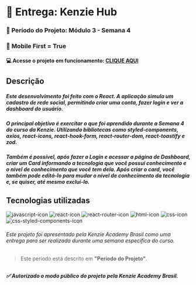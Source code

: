 # 🏁 Entrega: Kenzie Hub

### :date: **Período do Projeto:** Módulo 3 - Semana 4
### :iphone: **Mobile First =** True
#### :computer: Acesse o projeto em funcionamento: [CLIQUE AQUI](https://kenzie-hub-react-red.vercel.app) 

## **Descrição**
##### Este desenvolvimento foi feito com o React. A aplicação simula um cadastro de rede social, permitindo criar uma conta, fazer login e ver a dashboard do usuário.

##### O principal objetivo é exercitar o que foi aprendido durante a Semana 4 do curso da Kenzie. Utilizando bibliotecas como styled-components, axios, react-icons, react-hook-form, react-router-dom, react-toastify e zod. 
##### Também é possível, após fazer o Login e acessar a página de Dashboard, criar um Card informando a tecnologia que você possui conhecimento e o nível de conhecimento que você tem dela. Após criar o card, você também pode editá-lo para mudar o nível de conhecimento da tecnologia e, se quiser, até mesmo excluí-lo.

## Tecnologias utilizadas

<div>
    <img src="https://img.shields.io/badge/JavaScript-F7DF1E?style=for-the-badge&logo=javascript&logoColor=black" alt="javascript-icon">
    <img src="https://img.shields.io/badge/React-20232A?style=for-the-badge&logo=react&logoColor=61DAFB" alt="react-icon">
    <img src="https://img.shields.io/badge/React_Router-CA4245?style=for-the-badge&logo=react-router&logoColor=white" alt="react-router-icon">
    <img src="https://img.shields.io/badge/HTML5-E34F26?style=for-the-badge&logo=html5&logoColor=white" alt="html-icon">
    <img src="https://img.shields.io/badge/CSS3-1572B6?style=for-the-badge&logo=css3&logoColor=white" alt="css-icon">
    <img src="https://img.shields.io/badge/styled--components-DB7093?style=for-the-badge&logo=styled-components&logoColor=white" alt="css-styled-components-icon">
</div>

###### Este projeto foi apresentado pela Kenzie Academy Brasil como uma entrega para ser realizada durante uma semana específica do curso.
> Este período está descrito em **"Período do Projeto"**.
##
##### :white_check_mark: Autorizado o modo público do projeto pela Kenzie Academy Brasil.
